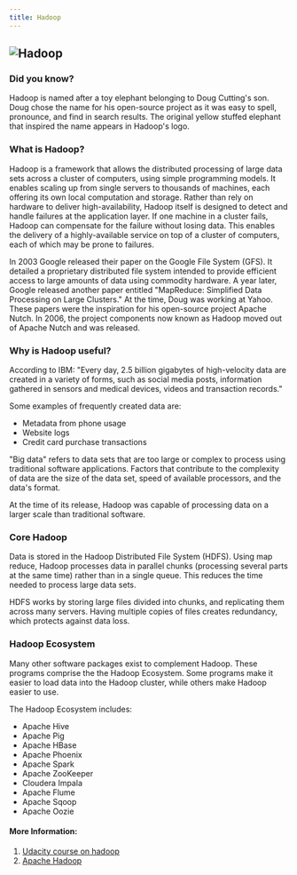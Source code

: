 ```yaml
---
title: Hadoop
---
```

## ![Hadoop](http://2s7gjr373w3x22jf92z99mgm5w-wpengine.netdna-ssl.com/wp-content/uploads/2014/08/Hadoop_logo_2.png)

### Did you know? 

Hadoop is named after a toy elephant belonging to Doug Cutting's son. Doug chose the name for his open-source project as it was easy to spell, pronounce, and find in search results. The original yellow stuffed elephant that inspired the name appears in Hadoop's logo.

### What is Hadoop?

Hadoop is a framework that allows the distributed processing of large data sets across a cluster of computers, using simple programming models. It enables scaling up from single servers to thousands of machines, each offering its own local computation and storage. Rather than rely on hardware to deliver high-availability, Hadoop itself is designed to detect and handle failures at the application layer. If one machine in a cluster fails, Hadoop can compensate for the failure without losing data. This enables the delivery of a highly-available service on top of a cluster of computers, each of which may be prone to failures.

In 2003 Google released their paper on the Google File System (GFS). It detailed a proprietary distributed file system intended to provide efficient access to large amounts of data using commodity hardware. A year later, Google released another paper entitled "MapReduce: Simplified Data Processing on Large Clusters." At the time, Doug was working at Yahoo. These papers were the inspiration for his open-source project Apache Nutch. In 2006, the project components now known as Hadoop moved out of Apache Nutch and was released.

### Why is Hadoop useful?

According to IBM: "Every day, 2.5 billion gigabytes of high-velocity data are created in a variety of forms, such as social media posts, information gathered in sensors and medical devices, videos and transaction records."

Some examples of frequently created data are:
- Metadata from phone usage
- Website logs
- Credit card purchase transactions

"Big data" refers to data sets that are too large or complex to process using traditional software applications. Factors that contribute to the complexity of data are the size of the data set, speed of available processors, and the data's format.

At the time of its release, Hadoop was capable of processing data on a larger scale than traditional software.

### Core Hadoop

Data is stored in the Hadoop Distributed File System (HDFS). Using map reduce, Hadoop processes data in parallel chunks (processing several parts at the same time) rather than in a single queue. This reduces the time needed to process large data sets.

HDFS works by storing large files divided into chunks, and replicating them across many servers. Having multiple copies of files creates redundancy, which protects against data loss.

### Hadoop Ecosystem

Many other software packages exist to complement Hadoop. These programs comprise the the Hadoop Ecosystem. Some programs make it easier to load data into the Hadoop cluster, while others make Hadoop easier to use.

The Hadoop Ecosystem includes:
- Apache Hive
- Apache Pig
- Apache HBase
- Apache Phoenix
- Apache Spark
- Apache ZooKeeper
- Cloudera Impala
- Apache Flume
- Apache Sqoop
- Apache Oozie

#### More Information:
1. [Udacity course on hadoop](https://www.udacity.com/course/intro-to-hadoop-and-mapreduce--ud617)
1. [Apache Hadoop](http://hadoop.apache.org/)
